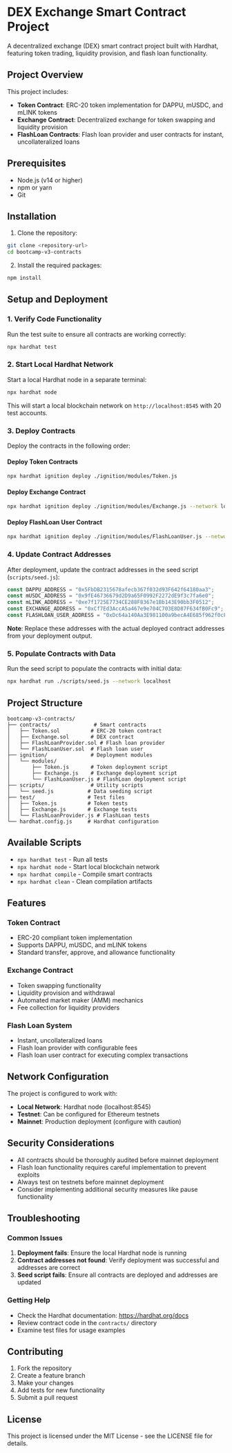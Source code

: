 # DEX Exchange Smart Contract Project

A decentralized exchange (DEX) smart contract project built with Hardhat, featuring token trading, liquidity provision, and flash loan functionality.

## Project Overview

This project includes:

- **Token Contract**: ERC-20 token implementation for DAPPU, mUSDC, and mLINK tokens
- **Exchange Contract**: Decentralized exchange for token swapping and liquidity provision
- **FlashLoan Contracts**: Flash loan provider and user contracts for instant, uncollateralized loans

## Prerequisites

- Node.js (v14 or higher)
- npm or yarn
- Git

## Installation

1. Clone the repository:

```bash
git clone <repository-url>
cd bootcamp-v3-contracts
```

2. Install the required packages:

```bash
npm install
```

## Setup and Deployment

### 1. Verify Code Functionality

Run the test suite to ensure all contracts are working correctly:

```bash
npx hardhat test
```

### 2. Start Local Hardhat Network

Start a local Hardhat node in a separate terminal:

```bash
npx hardhat node
```

This will start a local blockchain network on `http://localhost:8545` with 20 test accounts.

### 3. Deploy Contracts

Deploy the contracts in the following order:

#### Deploy Token Contracts

```bash
npx hardhat ignition deploy ./ignition/modules/Token.js
```

#### Deploy Exchange Contract

```bash
npx hardhat ignition deploy ./ignition/modules/Exchange.js --network localhost
```

#### Deploy FlashLoan User Contract

```bash
npx hardhat ignition deploy ./ignition/modules/FlashLoanUser.js --network localhost
```

### 4. Update Contract Addresses

After deployment, update the contract addresses in the seed script (`scripts/seed.js`):

```javascript
const DAPPU_ADDRESS = "0x5FbDB2315678afecb367f032d93F642f64180aa3";
const mUSDC_ADDRESS = "0x9fE46736679d2D9a65F0992F2272dE9f3c7fa6e0";
const mLINK_ADDRESS = "0xe7f1725E7734CE288F8367e1Bb143E90bb3F0512";
const EXCHANGE_ADDRESS = "0xCf7Ed3AccA5a467e9e704C703E8D87F634fB0Fc9";
const FLASHLOAN_USER_ADDRESS = "0xDc64a140Aa3E981100a9becA4E685f962f0cF6C9";
```

**Note**: Replace these addresses with the actual deployed contract addresses from your deployment output.

### 5. Populate Contracts with Data

Run the seed script to populate the contracts with initial data:

```bash
npx hardhat run ./scripts/seed.js --network localhost
```

## Project Structure

```
bootcamp-v3-contracts/
├── contracts/              # Smart contracts
│   ├── Token.sol          # ERC-20 token contract
│   ├── Exchange.sol       # DEX contract
│   ├── FlashLoanProvider.sol # Flash loan provider
│   └── FlashLoanUser.sol  # Flash loan user
├── ignition/              # Deployment modules
│   └── modules/
│       ├── Token.js       # Token deployment script
│       ├── Exchange.js    # Exchange deployment script
│       └── FlashLoanUser.js # FlashLoan deployment script
├── scripts/               # Utility scripts
│   └── seed.js           # Data seeding script
├── test/                 # Test files
│   ├── Token.js          # Token tests
│   ├── Exchange.js       # Exchange tests
│   └── FlashLoanProvider.js # FlashLoan tests
└── hardhat.config.js     # Hardhat configuration
```

## Available Scripts

- `npx hardhat test` - Run all tests
- `npx hardhat node` - Start local blockchain network
- `npx hardhat compile` - Compile smart contracts
- `npx hardhat clean` - Clean compilation artifacts

## Features

### Token Contract

- ERC-20 compliant token implementation
- Supports DAPPU, mUSDC, and mLINK tokens
- Standard transfer, approve, and allowance functionality

### Exchange Contract

- Token swapping functionality
- Liquidity provision and withdrawal
- Automated market maker (AMM) mechanics
- Fee collection for liquidity providers

### Flash Loan System

- Instant, uncollateralized loans
- Flash loan provider with configurable fees
- Flash loan user contract for executing complex transactions

## Network Configuration

The project is configured to work with:

- **Local Network**: Hardhat node (localhost:8545)
- **Testnet**: Can be configured for Ethereum testnets
- **Mainnet**: Production deployment (configure with caution)

## Security Considerations

- All contracts should be thoroughly audited before mainnet deployment
- Flash loan functionality requires careful implementation to prevent exploits
- Always test on testnets before mainnet deployment
- Consider implementing additional security measures like pause functionality

## Troubleshooting

### Common Issues

1. **Deployment fails**: Ensure the local Hardhat node is running
2. **Contract addresses not found**: Verify deployment was successful and addresses are correct
3. **Seed script fails**: Ensure all contracts are deployed and addresses are updated

### Getting Help

- Check the Hardhat documentation: https://hardhat.org/docs
- Review contract code in the `contracts/` directory
- Examine test files for usage examples

## Contributing

1. Fork the repository
2. Create a feature branch
3. Make your changes
4. Add tests for new functionality
5. Submit a pull request

## License

This project is licensed under the MIT License - see the LICENSE file for details.
